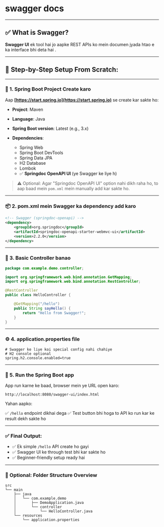 # swagger docs

---

## ✅ What is Swagger?

**Swagger UI** ek tool hai jo aapke REST APIs ko  mein documen jyada htao e ka interface bhi deta hai .

---

## 🔧 Step-by-Step Setup From Scratch:

---

### 🧱 1. Spring Boot Project Create karo

Aap **[https://start.spring.io](https://start.spring.io)** se create kar sakte ho:

* **Project**: Maven
* **Language**: Java
* **Spring Boot version**: Latest (e.g., 3.x)
* **Dependencies**:

  * Spring Web
  * Spring Boot DevTools
  * Spring Data JPA
  * H2 Database
  * Lombok
  * ✅ **Springdoc OpenAPI UI** (ye Swagger ke liye h)

> ⚠️ Optional: Agar "Springdoc OpenAPI UI" option nahi dikh raha ho, to aap baad mein `pom.xml` mein manually add kar sakte ho.

---

### 📦 2. pom.xml mein Swagger ka dependency add karo

```xml
<!-- Swagger (springdoc-openapi) -->
<dependency>
    <groupId>org.springdoc</groupId>
    <artifactId>springdoc-openapi-starter-webmvc-ui</artifactId>
    <version>2.2.0</version>
</dependency>
```

---

### 📄 3. Basic Controller banao

```java
package com.example.demo.controller;

import org.springframework.web.bind.annotation.GetMapping;
import org.springframework.web.bind.annotation.RestController;

@RestController
public class HelloController {

    @GetMapping("/hello")
    public String sayHello() {
        return "Hello from Swagger!";
    }
}
```

---

### ⚙️ 4. application.properties file

```properties
# Swagger ke liye koi special config nahi chahiye
# H2 console optional
spring.h2.console.enabled=true
```

---

### 🚀 5. Run the Spring Boot app

App run karne ke baad, browser mein ye URL open karo:

```
http://localhost:8080/swagger-ui/index.html
```

Yahan aapko:

✅ `/hello` endpoint dikhai dega
✅ Test button bhi hoga to API ko run kar ke result dekh sakte ho

---

### ✅ Final Output:

* ✅ Ek simple `/hello` API create ho gayi
* ✅ Swagger UI ke through test bhi kar sakte ho
* ✅ Beginner-friendly setup ready hai

---

### 📁 Optional: Folder Structure Overview

```
src
└── main
    ├── java
    │   └── com.example.demo
    │       ├── DemoApplication.java
    │       └── controller
    │           └── HelloController.java
    └── resources
        └── application.properties

